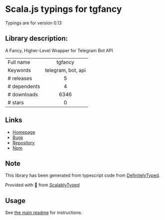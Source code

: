 
# Scala.js typings for tgfancy

Typings are for version 0.13

## Library description:
A Fancy, Higher-Level Wrapper for Telegram Bot API

|                    |                 |
| ------------------ | :-------------: |
| Full name          | tgfancy |
| Keywords           | telegram, bot, api |
| # releases         | 5 |
| # dependents       | 4 |
| # downloads        | 6346 |
| # stars            | 0 |

## Links
- [Homepage](https://github.com/GochoMugo/tgfancy#readme)
- [Bugs](https://github.com/GochoMugo/tgfancy/issues)
- [Repository](https://github.com/GochoMugo/tgfancy)
- [Npm](https://www.npmjs.com/package/tgfancy)
    


## Note
This library has been generated from typescript code from [DefinitelyTyped](https://definitelytyped.org).

Provided with :purple_heart: from [ScalablyTyped](https://github.com/oyvindberg/ScalablyTyped)

## Usage
See [the main readme](../../readme.md) for instructions.


